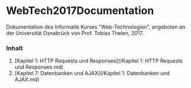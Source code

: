 # WebTech2017Documentation

Dokumentation des Informatik Kurses "Web-Technologien", angeboten an der Universität Osnabrück von Prof. Tobias Thelen, 2017.

### Inhalt

1. [Kapitel 1: HTTP Requests und Responses](/Kapitel 1: HTTP Requests und Responses.md)
2. [Kapitel 7: Datenbanken und AJAX](/Kapitel 1: Datenbanken und AJAX.md)

